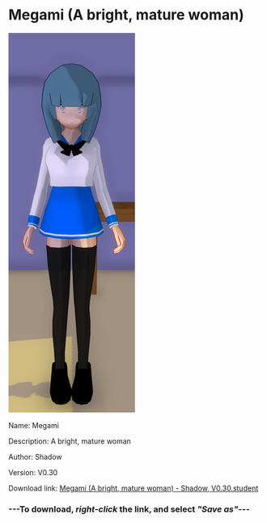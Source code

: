 # Megami (A bright, mature woman)

<img src = "https://raw.githubusercontent.com/Arbiter1223/Daigaku-Gurashi-Custom-Students/master/Students/Files/Megami%20(A%20bright%2C%20mature%20woman).png">

Name: Megami

Description: A bright, mature woman

Author: Shadow

Version: V0.30

Download link: <a href="https://raw.githubusercontent.com/Arbiter1223/Daigaku-Gurashi-Custom-Students/master/Students/Files/Megami%20(A%20bright%2C%20mature%20woman)%20-%20Shadow%2C%20V0.30.student">Megami (A bright, mature woman) - Shadow, V0.30.student</a>

### ---**To download, _right-click_ the link, and select _"Save as"_**---

